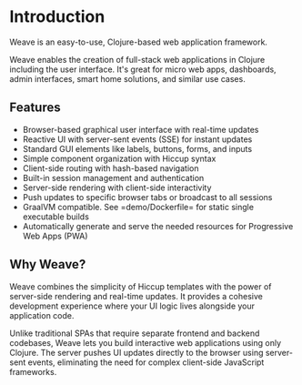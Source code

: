 # Introduction

Weave is an easy-to-use, Clojure-based web application framework.

Weave enables the creation of full-stack web applications in Clojure
including the user interface. It's great for micro web apps,
dashboards, admin interfaces, smart home solutions, and similar use
cases.

## Features

- Browser-based graphical user interface with real-time updates
- Reactive UI with server-sent events (SSE) for instant updates
- Standard GUI elements like labels, buttons, forms, and inputs
- Simple component organization with Hiccup syntax
- Client-side routing with hash-based navigation
- Built-in session management and authentication
- Server-side rendering with client-side interactivity
- Push updates to specific browser tabs or broadcast to all sessions
- GraalVM compatible. See =demo/Dockerfile= for static single
  executable builds
- Automatically generate and serve the needed resources for
  Progressive Web Apps (PWA)

## Why Weave?

Weave combines the simplicity of Hiccup templates with the power of
server-side rendering and real-time updates.  It provides a cohesive
development experience where your UI logic lives alongside your
application code.

Unlike traditional SPAs that require separate frontend and backend
codebases, Weave lets you build interactive web applications using
only Clojure. The server pushes UI updates directly to the browser
using server-sent events, eliminating the need for complex client-side
JavaScript frameworks.
